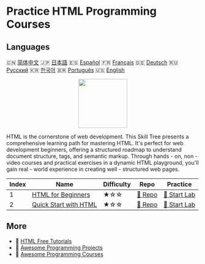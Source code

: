 # Practice HTML Programming Courses

## Languages

🇨🇳 [简体中文](README_zh.md) 🇯🇵 [日本語](README_ja.md) 🇪🇸 [Español](README_es.md) 🇫🇷 [Français](README_fr.md) 🇩🇪 [Deutsch](README_de.md) 🇷🇺 [Русский](README_ru.md) 🇰🇷 [한국어](README_ko.md) 🇧🇷 [Português](README_pt.md) 🇺🇸 [English](README.md) 

<div align="center">
<img width="128px" src="https://file.labex.io/path/NrasuEoAvSam.png">
</div>

HTML is the cornerstone of web development. This Skill Tree presents a comprehensive learning path for mastering HTML. It's perfect for web development beginners, offering a structured roadmap to understand document structure, tags, and semantic markup. Through hands - on, non - video courses and practical exercises in a dynamic HTML playground, you'll gain real - world experience in creating well - structured web pages.

|   Index | Name                                                                    | Difficulty   | Repo                                                           | Practice                                                       |
|---------|-------------------------------------------------------------------------|--------------|----------------------------------------------------------------|----------------------------------------------------------------|
|       1 | [HTML for Beginners](https://labex.io/courses/html-for-beginners)       | ★☆☆          | [🔗 Repo](https://github.com/labex-labs/html-for-beginners)    | [🚀 Start Lab](https://labex.io/courses/html-for-beginners)    |
|       2 | [Quick Start with HTML](https://labex.io/courses/quick-start-with-html) | ★☆☆          | [🔗 Repo](https://github.com/labex-labs/quick-start-with-html) | [🚀 Start Lab](https://labex.io/courses/quick-start-with-html) |

## More

- 🔗 [HTML Free Tutorials](https://github.com/labex-labs/html-free-tutorials)
- 🔗 [Awesome Programming Projects](https://github.com/labex-labs/awesome-programming-projects)
- 🔗 [Awesome Programming Courses](https://github.com/labex-labs/awesome-programming-courses)

